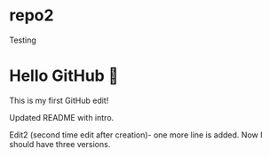 # repo2
Testing

# Hello GitHub 👋
This is my first GitHub edit!

Updated README with intro.

Edit2 (second time edit after creation)- one more line is added.
Now I should have three versions.

